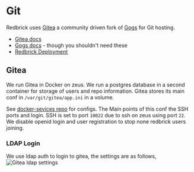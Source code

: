 # Git

Redbrick uses [Gitea](https://gitea.io/en-US/) a community driven fork of
[Gogs](https://gogs.io/) for Git hosting.

- [Gitea docs](https://docs.gitea.io/en-us/)
- [Gogs docs](https://gogs.io/docs) - though you shouldn't need these
- [Redbrick Deployment](https://git.redbrick.dcu.ie)
## Gitea

We run Gitea in Docker on zeus. We run a postgres database in a second container
for storage of users and repo information. Gitea stores its main conf in
`/var/git/gitea/app.ini` in a volume.

See
[docker-sevices repo](https://github.com/redbrickCmt/docker-compose-services)
for configs. The Main points of this conf the SSH ports and login. SSH is set to
port `10022` due to ssh on zeus using port `22`. We disable openid login and
user registration to stop none redbrick users joining.

### LDAP Login

We use ldap auth to login to gitea, the settings are as follows,
![Gitea ldap settings](/img/gitea-ldap.png)
